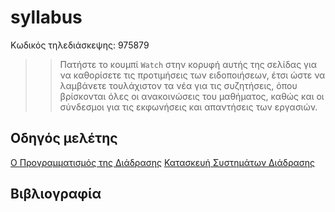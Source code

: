 # syllabus

Κωδικός τηλεδιάσκεψης: 975879

>> Πατήστε το κουμπί `Watch` στην κορυφή αυτής της σελίδας για να καθορίσετε τις προτιμήσεις των ειδοποιήσεων, έτσι ώστε να λαμβάνετε τουλάχιστον τα νέα για τις συζητήσεις, όπου βρίσκονται όλες οι ανακοινώσεις του μαθήματος, καθώς και οι σύνδεσμοι για τις εκφωνήσεις και απαντήσεις των εργασιών.

## Οδηγός μελέτης

[Ο Προγραμματισμός της Διάδρασης](https://pibook.epidro.me)
[Κατασκευή Συστημάτων Διάδρασης](https://repository.kallipos.gr/handle/11419/10224)

## Βιβλιογραφία
